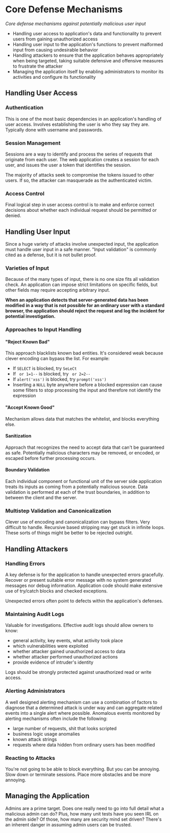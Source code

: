 # Core Defense Mechanisms

*Core defense mechanisms against potentially malicious user input*
  * Handling user access to application's data and functionality to prevent users from gaining unauthorized access
  * Handling user input to the application's functions to prevent malformed input from causing undesirable behavior
  * Handling attackers to ensure that the application behaves appropriately when being targeted, taking suitable defensive and offensive measures to frustrate the attacker
  * Managing the application itself by enabling administrators to monitor its activities and configure its functionality

## Handling User Access

### Authentication
This is one of the most basic dependencies in an application's handling of user access. Involves establishing the user is who they say they are. Typically done with username and passwords.

### Session Management
Sessions are a way to identify and process the series of requests that originate from each user. The web application creates a session for each user, and issues the user a token that identifies the session. 

The majority of attacks seek to compromise the tokens issued to other users. If so, the attacker can masquerade as the authenticated victim.

### Access Control
Final logical step in user access control is to make and enforce correct decisions about whether each individual request should be permitted or denied.

## Handling User Input
Since a huge variety of attacks involve unexpected input, the application must handle user input in a safe manner. "Input validation" is commonly cited as a defense, but it is not bullet proof.

### Varieties of Input
Because of the many types of input, there is no one size fits all validation check. An application can impose strict limitations on specific fields, but other fields may require accepting arbitrary input.

**When an application detects that server-generated data has been modified in a way that is not possible for an ordinary user with a standard browser, the application should reject the request and log the incident for potential investigation.**

### Approaches to Input Handling
#### "Reject Known Bad"
This approach blacklists known bad entities. It's considered weak because clever encoding can bypass the list. For example:
  * If ```SELECT``` is blocked, try ```SeLeCt```
  * If ``` or 1=1--``` is blocked, try ``` or 2=2--```
  * If ```alert('xss')``` is blocked, try ```prompt('xss')```
  * Inserting a ```NULL``` byte anywhere before a blocked expression can cause some filters to stop processing the input and therefore not identify the expression

#### "Accept Known Good"
Mechanism allows data that matches the whitelist, and blocks everything else.

#### Sanitization
Approach that recognizes the need to accept data that can't be guaranteed as safe. Potentially malicious characters may be removed, or encoded, or escaped before further processing occurs.

#### Boundary Validation
Each individual component or functional unit of the server side application treats its inputs as coming from a potentially malicious source. Data validation is performed at each of the trust boundaries, in addition to between the client and the server.

### Multistep Validation and Canonicalization
Clever use of encoding and canonicalization can bypass filters. Very difficult to handle. Recursive based stripping may get stuck in infinite loops. These sorts of things might be better to be rejected outright.

## Handling Attackers
### Handling Errors
A key defense is for the application to handle unexpected errors gracefully. Recover or present suitable error message with no system generated messages nor debug information. Application code should make extensive use of try/catch blocks and checked exceptions.

Unexpected errors often point to defects within the application's defenses.
### Maintaining Audit Logs
Valuable for investigations. Effective audit logs should allow owners to know:

  * general activity, key events, what activity took place
  * which vulnerabilities were exploited
  * whether attacker gained unauthorized access to data
  * whether attacker performed unauthorized actions
  * provide evidence of intruder's identity

Logs should be strongly protected against unauthorized read or write access.
### Alerting Administrators

A well designed alerting mechanism can use a combination of factors to diagnose that a determined attack is under way and can aggregate related events into a single alert where possible. Anomalous events monitored by alerting mechanisms often include the following:

  * large number of requests, shit that looks scripted
  * business logic usage anomalies
  * known attack strings
  * requests where data hidden from ordinary users has been modified

### Reacting to Attacks
You're not going to be able to block everything. But you can be annoying. Slow down or terminate sessions. Place more obstacles and be more annoying.

## Managing the Application
Admins are a prime target. Does one really need to go into full detail what a malicious admin can do? Plus, how many unit tests have you seen IRL on the admin side? Of those, how many are security mind set driven? There's an inherent danger in assuming admin users can be trusted.
